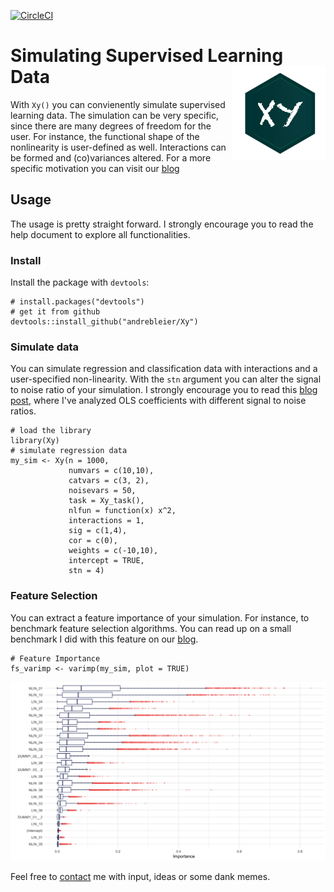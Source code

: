 [![CircleCI](https://circleci.com/gh/andrebleier/Xy.svg?style=svg)](https://circleci.com/gh/andrebleier/Xy)

Simulating Supervised Learning Data <img src="/img/Xy.png" alt="drawing" width="150px" align="right"/> 
===================================



With `Xy()` you can convienently simulate supervised learning data. The simulation can be
very specific, since there are many degrees of freedom for the user. For instance,
the functional shape of the nonlinearity is user-defined as well. Interactions can be formed and (co)variances altered. For a more specific motivation you can visit our [blog](https://www.statworx.com/de/blog/simulating-regression-data-with-xy/)

## Usage

The usage is pretty straight forward. I strongly encourage you to read the help document to explore all functionalities.

### Install

Install the package with <code>devtools</code>:

```
# install.packages("devtools") 
# get it from github
devtools::install_github("andrebleier/Xy")            
```

### Simulate data 

You can simulate regression and classification data with interactions and a user-specified non-linearity. With the <code>stn</code> argument you can alter the signal to noise ratio of your simulation. I strongly encourage you to read this [blog post](https://www.statworx.com/de/blog/pushing-ordinary-least-squares-to-the-limit-with-xy/), where I've analyzed OLS coefficients with different signal to noise ratios.

```
# load the library
library(Xy)
# simulate regression data
my_sim <- Xy(n = 1000, 
             numvars = c(10,10), 
             catvars = c(3, 2), 
             noisevars = 50, 
             task = Xy_task(), 
             nlfun = function(x) x^2, 
             interactions = 1, 
             sig = c(1,4),  
             cor = c(0), 
             weights = c(-10,10), 
             intercept = TRUE, 
             stn = 4)
```

### Feature Selection

You can extract a feature importance of your simulation. For instance, to benchmark feature selection algorithms. You can read up on a small benchmark I did with this feature on our [blog](https://www.statworx.com/de/blog/benchmarking-feature-selection-algorithms-with-xy/).

```
# Feature Importance 
fs_varimp <- varimp(my_sim, plot = TRUE)
```
<img src="/img/imp.png" alt="drawing"/> 

Feel free to [contact](mailto:andre.bleier@statworx.com) me with input, ideas or some dank memes.

